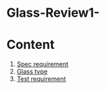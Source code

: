 # Glass-Review1-

<h1> Content</h1>
 <ol>
   <li><a href="2.html">Spec requirement</a></li>
   <li><a href="3.html">Glass type </a></li>
   <li><a href="4.html">Test requirement</a>

</body>
</html>
